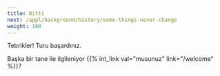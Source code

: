 ```yaml
---
title: Bitti
next: /appl/background/history/some-things-never-change
weight: 100
---
```


Tebrikler! Turu başardınız. 

Başka bir tane ile ilgileniyor {{% int_link val="musunuz" link="/welcome" %}}?